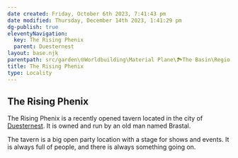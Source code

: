 ```yaml
---
date created: Friday, October 6th 2023, 7:41:43 pm
date modified: Thursday, December 14th 2023, 1:41:29 pm
dg-publish: true
eleventyNavigation:
  key: The Rising Phenix
  parent: Duesternest
layout: base.njk
parentpath: src/garden\🌐Worldbuilding\Material Plane\🏞️The Basin\Regions\Duesternest/Duesternest.md
title: The Rising Phenix
type: Locality
---
```


## The Rising Phenix

The Rising Phenix is a recently opened tavern located in the city of [Duesternest](/garden/%F0%9F%8C%90Worldbuilding%5CMaterial%20Plane%5C%F0%9F%8F%9E%EF%B8%8FThe%20Basin%5CRegions%5CDuesternest/Duesternest). It is owned and run by an old man named Brastal.

The tavern is a big open party location with a stage for shows and events. It is always full of people, and there is always something going on.